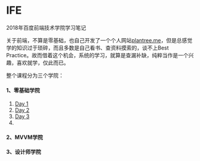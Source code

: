 # IFE
2018年百度前端技术学院学习笔记



关于前端，不算是零基础，也自己开发了一个个人网站[plantree.me](https://www.plantree.me)，但是总感觉学的知识过于琐碎，而且多数是自己看书、查资料摸索的，谈不上Best Practice。故而借着这个机会，系统的学习，就算是查漏补缺，纯粹当作是一个兴趣，喜欢就学，仅此而已。

整个课程分为三个学院：

#### 1、零基础学院

1. [Day 1](https://github.com/plantree/IFE/blob/master/%E9%9B%B6%E5%9F%BA%E7%A1%80%E5%AD%A6%E9%99%A2/day1.md)
2. [Day 2](https://github.com/plantree/IFE/blob/master/%E9%9B%B6%E5%9F%BA%E7%A1%80%E5%AD%A6%E9%99%A2/day2.md)
3. [Day 3](https://github.com/plantree/IFE/blob/master/%E9%9B%B6%E5%9F%BA%E7%A1%80%E5%AD%A6%E9%99%A2/day3.md)
4. ​

#### 2、MVVM学院

#### 3、设计师学院